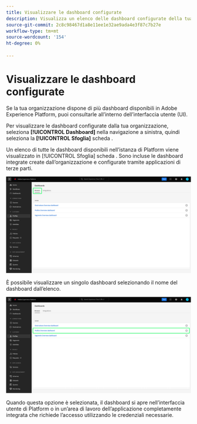```yaml
---
title: Visualizzare le dashboard configurate
description: Visualizza un elenco delle dashboard configurate della tua organizzazione all'interno dell'interfaccia utente di Experience Platform.
source-git-commit: 2c8c98467d1a8e11ee1e32ae9ada4e3f87c7b27e
workflow-type: tm+mt
source-wordcount: '154'
ht-degree: 0%

---
```



# Visualizzare le dashboard configurate

Se la tua organizzazione dispone di più dashboard disponibili in Adobe Experience Platform, puoi consultarle all’interno dell’interfaccia utente (UI).

Per visualizzare le dashboard configurate dalla tua organizzazione, seleziona **[!UICONTROL Dashboard]** nella navigazione a sinistra, quindi seleziona la **[!UICONTROL Sfoglia]** scheda .

Un elenco di tutte le dashboard disponibili nell’istanza di Platform viene visualizzato in [!UICONTROL Sfoglia] scheda . Sono incluse le dashboard integrate create dall’organizzazione e configurate tramite applicazioni di terze parti.

![La scheda Sfoglia all’interno della sezione dashboard dell’interfaccia utente.](./images/inventory/browse-tab.png)

È possibile visualizzare un singolo dashboard selezionando il nome del dashboard dall’elenco.

![Scheda Sfoglia con il nome di un dashboard evidenziato.](./images/inventory/dashboard-name.png)

Quando questa opzione è selezionata, il dashboard si apre nell’interfaccia utente di Platform o in un’area di lavoro dell’applicazione completamente integrata che richiede l’accesso utilizzando le credenziali necessarie.
